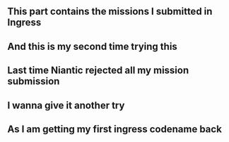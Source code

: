 ## This part contains the missions I submitted in Ingress
## And this is my second time trying this
## Last time Niantic rejected all my mission submission
## I wanna give it another try
## As I am getting my first ingress codename back
